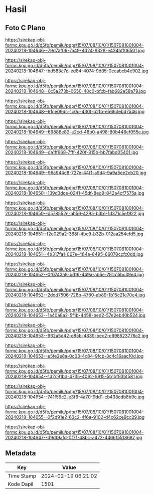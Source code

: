 # Hasil

## Foto C Plano

https://sirekap-obj-formc.kpu.go.id/d5fb/pemilu/pdpr/15/07/08/10/01/1507081001004-20240218-104646--79d7af09-7a49-4d24-9328-e434bff06501.jpg

https://sirekap-obj-formc.kpu.go.id/d5fb/pemilu/pdpr/15/07/08/10/01/1507081001004-20240218-104647--bd583e7d-ed84-4074-9d35-0ceabcb4e902.jpg

https://sirekap-obj-formc.kpu.go.id/d5fb/pemilu/pdpr/15/07/08/10/01/1507081001004-20240218-104648--0c5a273b-0650-40c0-bfcb-fab682e58a79.jpg

https://sirekap-obj-formc.kpu.go.id/d5fb/pemilu/pdpr/15/07/08/10/01/1507081001004-20240218-104648--9fce09dc-1c0d-430f-b2fb-e566debd7546.jpg

https://sirekap-obj-formc.kpu.go.id/d5fb/pemilu/pdpr/15/07/08/10/01/1507081001004-20240218-104649--69888e83-e2cd-48b0-a498-80b448ef055e.jpg

https://sirekap-obj-formc.kpu.go.id/d5fb/pemilu/pdpr/15/07/08/10/01/1507081001004-20240218-104649--da1ff968-7fff-420f-815b-bb7fabd05401.jpg

https://sirekap-obj-formc.kpu.go.id/d5fb/pemilu/pdpr/15/07/08/10/01/1507081001004-20240218-104649--96a944c8-727e-44f1-a9d4-9a9a5ee2cb20.jpg

https://sirekap-obj-formc.kpu.go.id/d5fb/pemilu/pdpr/15/07/08/10/01/1507081001004-20240218-104650--139d3dce-0241-45df-8ed9-842a4cf7575a.jpg

https://sirekap-obj-formc.kpu.go.id/d5fb/pemilu/pdpr/15/07/08/10/01/1507081001004-20240218-104650--d578552e-ab56-4295-b3b1-1d371c5ef922.jpg

https://sirekap-obj-formc.kpu.go.id/d5fb/pemilu/pdpr/15/07/08/10/01/1507081001004-20240218-104651--f2e029a2-388f-4bc9-b32b-012aa254efd5.jpg

https://sirekap-obj-formc.kpu.go.id/d5fb/pemilu/pdpr/15/07/08/10/01/1507081001004-20240218-104651--4b317fa1-007e-484a-8495-66070ccfc0dd.jpg

https://sirekap-obj-formc.kpu.go.id/d5fb/pemilu/pdpr/15/07/08/10/01/1507081001004-20240218-104652--0f0743a9-bd16-449a-ab5e-791a15bc39e4.jpg

https://sirekap-obj-formc.kpu.go.id/d5fb/pemilu/pdpr/15/07/08/10/01/1507081001004-20240218-104652--2ddd7506-728b-4760-ab89-1b15c21e70e4.jpg

https://sirekap-obj-formc.kpu.go.id/d5fb/pemilu/pdpr/15/07/08/10/01/1507081001004-20240218-104653--1a40a8a2-5f1b-4458-bed2-57e2eb40b524.jpg

https://sirekap-obj-formc.kpu.go.id/d5fb/pemilu/pdpr/15/07/08/10/01/1507081001004-20240218-104653--962a5d42-e85b-4839-bec2-c696523776c2.jpg

https://sirekap-obj-formc.kpu.go.id/d5fb/pemilu/pdpr/15/07/08/10/01/1507081001004-20240218-104653--e5fe2e8a-0c03-4c84-9fcb-3c4c16aac10d.jpg

https://sirekap-obj-formc.kpu.go.id/d5fb/pemilu/pdpr/15/07/08/10/01/1507081001004-20240218-104654--1d2c91bd-4735-4062-9915-5b1bf93bf581.jpg

https://sirekap-obj-formc.kpu.go.id/d5fb/pemilu/pdpr/15/07/08/10/01/1507081001004-20240218-104654--741f59e2-e3f6-4a70-9dd1-cb438cdb8b9c.jpg

https://sirekap-obj-formc.kpu.go.id/d5fb/pemilu/pdpr/15/07/08/10/01/1507081001004-20240218-104655--0f2d91e2-63c2-4f6a-9102-d4c62ce9cc29.jpg

https://sirekap-obj-formc.kpu.go.id/d5fb/pemilu/pdpr/15/07/08/10/01/1507081001004-20240218-104647--39df9afd-0f71-48bc-a472-4466f5518687.jpg


## Metadata

| Key        | Value               |
| ---------- | ------------------- |
| Time Stamp | 2024-02-19 06:21:02 |
| Kode Dapil | 1501                |



